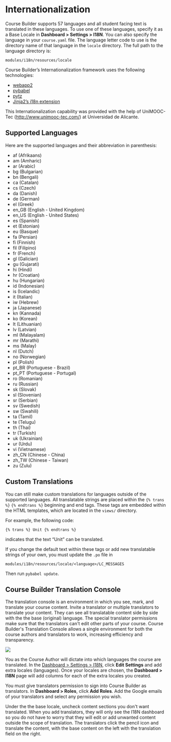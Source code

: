 <h1>Internationalization</h1>



Course Builder supports 57 languages and all student facing text is translated in these languages. To use one of these languages, specify it as a Base Locale in **Dashboard > Settings > I18N**. You can also specify the language in your `course.yaml` file. The language letter code to use is the directory name of that language in the `locale` directory. The full path to the language directory is:

`modules/i18n/resources/locale`

Course Builder’s Internationalization framework uses the following technologies:

  * [webapp2](http://code.google.com/p/webapp-improved/downloads/detail?name=webapp2-2.5.1.zip&can=2&q=)
  * [pybabel](http://babel.edgewall.org/wiki/Documentation/cmdline.html)
  * [pytz](http://pytz.sourceforge.net/)
  * [Jinja2’s i18n extension](http://jinja.pocoo.org/docs/extensions/)

This Internationalization capability was provided with the help of UniMOOC-Tec (http://www.unimooc-tec.com/) at Universidad de Alicante.

## Supported Languages ##
Here are the supported languages and their abbreviation in parenthesis:

  * af (Afrikaans)
  * am (Amharic)
  * ar (Arabic)
  * bg (Bulgarian)
  * bn (Bengali)
  * ca (Catalan)
  * cs (Czech)
  * da (Danish)
  * de (German)
  * el (Greek)
  * en\_GB (English - United Kingdom)
  * en\_US (English - United States)
  * es (Spanish)
  * et (Estonian)
  * eu (Basque)
  * fa (Persian)
  * fi (Finnish)
  * fil (Filipino)
  * fr (French)
  * gl (Galician)
  * gu (Gujarati)
  * hi (Hindi)
  * hr (Croatian)
  * hu (Hungarian)
  * id (Indonesian)
  * is (Icelandic)
  * it (Italian)
  * iw (Hebrew)
  * ja (Japanese)
  * kn (Kannada)
  * ko (Korean)
  * lt (Lithuanian)
  * lv (Latvian)
  * ml (Malayalam)
  * mr (Marathi)
  * ms (Malay)
  * nl (Dutch)
  * no (Norwegian)
  * pl (Polish)
  * pt\_BR (Portuguese - Brazil)
  * pt\_PT (Portuguese - Portugal)
  * ro (Romanian)
  * ru (Russian)
  * sk (Slovak)
  * sl (Slovenian)
  * sr (Serbian)
  * sv (Swedish)
  * sw (Swahili)
  * ta (Tamil)
  * te (Telugu)
  * th (Thai)
  * tr (Turkish)
  * uk (Ukrainian)
  * ur (Urdu)
  * vi (Vietnamese)
  * zh\_CN (Chinese - China)
  * zh\_TW (Chinese - Taiwan)
  * zu (Zulu)

## Custom Translations ##
You can still make custom translations for languages outside of the supported languages. All translatable strings are placed within the ` {% trans %} ` ` {% endtrans %} ` beginning and end tags. These tags are embedded within the HTML templates, which are located in the `views/` directory.

For example, the following code:
```
{% trans %} Unit {% endtrans %}
```
indicates that the text “Unit” can be translated.

If you change the default text within these tags or add new translatable strings of your own, you must update the `.po` file in

`modules/i18n/resources/locale/<language>/LC_MESSAGES`

Then run `pybabel update`.

## Course Builder Translation Console ##
The translation console is an environment in which you see, mark, and translate your course content. Invite a translator or multiple translators to translate your content. They can see all translatable content side by side with the the base (original) language. The special translator permissions make sure that the translators can't edit other parts of your course. Course Builder's Translation Console allows a single environment for both the course authors and translators to work, increasing efficiency and transparency.

<img src='http://wiki.course-builder.googlecode.com/git/images/dashboard-i18n.png' />

You as the Course Author will dictate into which languages the course are translated. In the [Dashboard > Settings > I18N](Dashboard#Settings.md), click **Edit Settings** and add extra locales (languages). Once your locales are chosen, the **Dashboard > I18N** page will add columns for each of the extra locales you created.

You must give translators permission to sign into Course Builder as translators. In **Dashboard > Roles**, click **Add Roles**. Add the Google emails of your translators and select any permission you wish.

Under the the base locale, uncheck content sections you don't want translated. When you add translators, they will only see the I18N dashboard so you do not have to worry that they will edit or add unwanted content outside the scope of translation. The translators click the pencil icon and translate the content, with the base content on the left with the translation field on the right.



